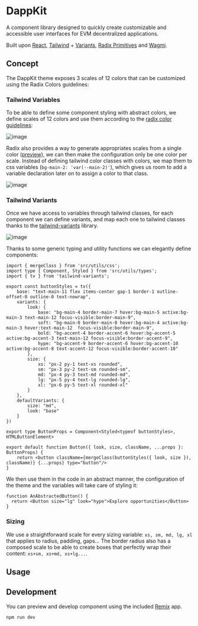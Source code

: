 # DappKit

A component library designed to quickly create customizable and accessible user interfaces for EVM decentralized applications. 

Built upon [React](https://react.dev/), [Tailwind](https://tailwindcss.com/) + [Variants](https://www.tailwind-variants.org/), [Radix Primitives](https://www.radix-ui.com/primitives) and [Wagmi](https://wagmi.sh/react/getting-started).

## Concept

The DappKit theme exposes 3 scales of 12 colors that can be customized using the Radix Colors guidelines:

### Tailwind Variables

To be able to define some component styling with abstract colors, we define scales of 12 colors and use them according to the [radix color guidelines](https://www.radix-ui.com/colors/docs/palette-composition/understanding-the-scale):

![image](https://github.com/user-attachments/assets/67109bff-eb4c-43a6-8e5a-7f50773dcc65)

Radix also provides a way to generate appropriates scales from a single color ([preview](https://www.radix-ui.com/colors/custom)), we can then make the configuration only be one color per scale. Instead of defining tailwind color classes with colors, we map them to css variables (`bg-main-2: 'var(--main-2)'`), which gives us room to add a variable declaration later on to assign a color to that class.

![image](https://github.com/user-attachments/assets/6c38d21c-0b5e-4c2a-ac0d-5f46fb0050ce)

### Tailwind Variants

Once we have access to variables through tailwind classes, for each component we can define variants, and map each one to tailwind classes thanks to the [tailwind-variants](https://www.tailwind-variants.org/docs/variants) library.

![image](https://github.com/user-attachments/assets/5e64ace6-c88e-4d8f-b6a7-c9f16521c70f)

Thanks to some generic typing and utility functions we can elegantly define components: 

```tsx
import { mergeClass } from 'src/utils/css';
import type { Component, Styled } from 'src/utils/types';
import { tv } from 'tailwind-variants';

export const buttonStyles = tv({
    base: "text-main-11 flex items-center gap-1 border-1 outline-offset-0 outline-0 text-nowrap",
    variants: {
        look: {
            base: "bg-main-4 border-main-7 hover:bg-main-5 active:bg-main-3 text-main-12 focus-visible:border-main-9",
            soft: "bg-main-0 border-main-0 hover:bg-main-4 active:bg-main-3 hover:text-main-12  focus-visible:border-main-9",
            bold: "bg-accent-4 border-accent-6 hover:bg-accent-5 active:bg-accent-3 text-main-12 focus-visible:border-accent-9",
            hype: "bg-accent-9 border-accent-6 hover:bg-accent-10 active:bg-accent-8 text-accent-12 focus-visible:border-accent-10"
        },
        size: {
            xs: "px-2 py-1 text-xs rounded",
            sm: "px-3 py-2 text-sm rounded-sm",
            md: "px-4 py-3 text-md rounded-md",
            lg: "px-5 py-4 text-lg rounded-lg",
            xl: "px-6 py-5 text-xl rounded-xl"
        }
    },
    defaultVariants: {
        size: "md",
        look: "base"
    }
})

export type ButtonProps = Component<Styled<typeof buttonStyles>, HTMLButtonElement>

export default function Button({ look, size, className, ...props }: ButtonProps) {
    return <button className={mergeClass(buttonStyles({ look, size }), className)} {...props} type="button"/>
}
```

We then use them in the code in an abstract manner, the configuration of the theme and the variables will take care of styling it:

```tsx
function AnAbstractedButton() {
  return <Button size="lg" look="hype">Explore opportunities</Button>
}
```

### Sizing

We use a straightforward scale for every sizing variable: `xs, sm, md, lg, xl` that applies to radius, padding, gaps... The border radius also has a composed scale to be able to create boxes that perfectly wrap their content: `xs+sm, xs+md, xs+lg...`.

## Usage

## Development

You can preview and develop component using the included [Remix](https://remix.run/) app.

```shellscript
npm run dev
```
